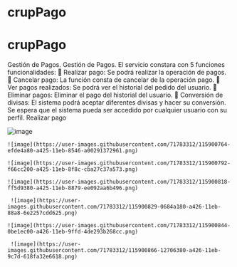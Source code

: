 # crupPago
# crupPago
Gestión de Pagos.
Gestión de Pagos.
El servicio constara con 5 funciones funcionalidades:
	Realizar pago: Se podrá realizar la operación de pagos.
	Cancelar pago: La función consta de cancelar de la operación pago.
	Ver pagos realizados: Se podrá ver el historial del pedido del usuario.
	Eliminar pagos: Eliminar el pago del historial del usuario.
	Conversión de divisas: El sistema podrá aceptar diferentes divisas y hacer su conversión.
Se espera que el sistema pueda ser accedido por cualquier usuario con su perfil.
Realizar pago

![image](https://user-images.githubusercontent.com/71783312/115900719-e228c500-a425-11eb-945d-aacf1da854eb.png)


<RealizarPagoRequest>
  
	![image](https://user-images.githubusercontent.com/71783312/115900764-efde4a80-a425-11eb-8546-a00291372961.png)
 
<RealizarPagoResponse>
  
	![image](https://user-images.githubusercontent.com/71783312/115900792-f66cc200-a425-11eb-8f8c-cba27c37a573.png)

	 
<CancelarPagoRequest>
  
	![image](https://user-images.githubusercontent.com/71783312/115900818-ff5d9380-a425-11eb-8879-ee092aa6b496.png)

	 
<CancelarPago Responde >
  
	 ![image](https://user-images.githubusercontent.com/71783312/115900829-0684a180-a426-11eb-88a8-6e2257cdd625.png)

<BucarPagos Resquest >
  
	![image](https://user-images.githubusercontent.com/71783312/115900844-0be1ec00-a426-11eb-9ffd-4de293b268cc.png)

<BuscarPagosResponse>
  
	 ![image](https://user-images.githubusercontent.com/71783312/115900866-12706380-a426-11eb-9c7d-618fa32e6618.png)

<EliminarPagoRequest>	
  
<EliminarPago Response>
